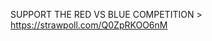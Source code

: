 SUPPORT THE RED VS BLUE COMPETITION > https://strawpoll.com/Q0ZpRKOO6nM
<!---
LlGHTSABER/LlGHTSABER is a ✨ special ✨ repository because its `README.md` (this file) appears on your GitHub profile.
You can click the Preview link to take a look at your changes.
--->
